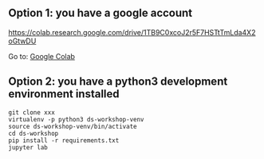 
## Option 1: you have a google account

https://colab.research.google.com/drive/1TB9C0xcoJ2r5F7HSTtTmLda4X2oGtwDU

Go to:
[Google Colab](https://colab.research.google.com)

## Option 2: you have a python3 development environment installed

    git clone xxx
    virtualenv -p python3 ds-workshop-venv
    source ds-workshop-venv/bin/activate
    cd ds-workshop
    pip install -r requirements.txt
    jupyter lab

